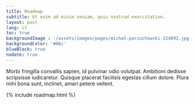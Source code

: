 ```yaml
---
title: Roadmap
subtitle: Ut enim ad minim veniam, quis nostrud exercitation.
layout: post
lang: it
toc: true
backgroundImage : '/assets/images/pages/michal-parzuchowski-224092.jpg'
backgroundColor: '#06c'
blueBlock: true
nodate: true
---
```


Morbi fringilla convallis sapien, id pulvinar odio volutpat. Ambitioni dedisse scripsisse iudicaretur. Quisque placerat facilisis egestas cillum dolore. Plura mihi bona sunt, inclinet, amari petere vellent.

{% include roadmap.html %}
